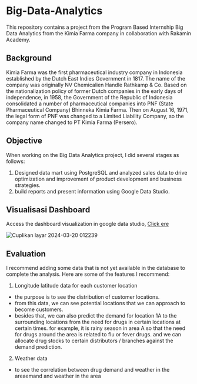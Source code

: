 # Big-Data-Analytics
This repository contains a project from the Program Based Internship Big Data Analytics from the Kimia Farma company in collaboration with Rakamin Academy.

## Background
Kimia Farma was the first pharmaceutical industry company in Indonesia established by the Dutch East Indies Government in 1817. The name of the company was originally NV Chemicalien Handle Rathkamp & Co. Based on the nationalization policy of former Dutch companies in the early days of independence, in 1958, the Government of the Republic of Indonesia consolidated a number of pharmaceutical companies into PNF (State Pharmaceutical Company) Bhinneka Kimia Farma. Then on August 16, 1971, the legal form of PNF was changed to a Limited Liability Company, so the company name changed to PT Kimia Farma (Persero).

## Objective
When working on the Big Data Analytics project, I did several stages as follows:

1. Designed data mart using PostgreSQL and analyzed sales data to drive optimization and improvement of product development and business strategies.
2. build reports and present information using Google Data Studio.

## Visualisasi Dashboard
Access the dashboard visualization in google data studio, [Click ere](https://lookerstudio.google.com/reporting/fd197f5b-c581-4f41-a34c-8aa401ab6476)

![Cuplikan layar 2024-03-20 012239](https://github.com/HafiizhTH/Big-Data-Analytics/assets/96015981/e03bed6d-08c0-4011-8767-90b744e2fb03)

## Evaluation
I recommend adding some data that is not yet available in the database to complete the analysis. Here are some of the features I recommend:

1. Longitude latitude data for each customer location  
- the purpose is to see the distribution of customer locations.  
- from this data, we can see potential locations that we can approach to become customers.  
- besides that, we can also predict the demand for location 1A to the surrounding locations from the need for drugs in certain locations at certain times. for example, it is rainy season in area A so that the need for drugs around the area is related to flu or fever drugs. and we can allocate drug stocks to certain distributors / branches against the demand prediction.  

2. Weather data
- to see the correlation between drug demand and weather in the areaemand and weather in the area